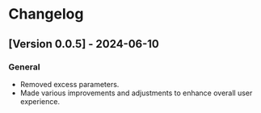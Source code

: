 # Changelog

## [Version 0.0.5] - 2024-06-10
### General
- Removed excess parameters.
- Made various improvements and adjustments to enhance overall user experience.